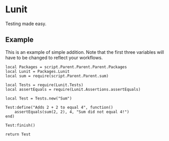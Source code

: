 # Lunit
Testing made easy.

## Example
This is an example of simple addition. Note that the first three variables will have to be changed to reflect your workflows.
```luau
local Packages = script.Parent.Parent.Parent.Packages
local Lunit = Packages.Lunit
local sum = require(script.Parent.Parent.sum)

local Tests = require(Lunit.Tests)
local assertEquals = require(Lunit.Assertions.assertEquals)

local Test = Tests.new("Sum")

Test:define("Adds 2 + 2 to equal 4", function()
	assertEquals(sum(2, 2), 4, "Sum did not equal 4!")
end)

Test:finish()

return Test
```